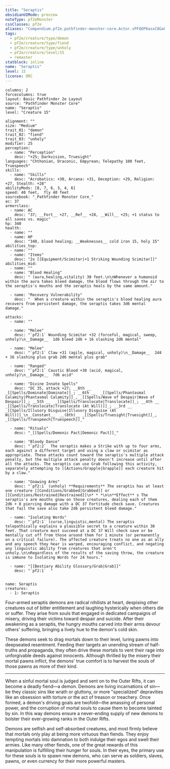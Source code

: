 ```yaml
---
title: "Seraptis"
obsidianUIMode: preview
noteType: pf2eMonster
cssClasses: pf2e
aliases: "Compendium.pf2e.pathfinder-monster-core.Actor.sPFQOP6asxC8Ga0O" 
tags:
  - pf2e/creature/type/demon
  - pf2e/creature/type/fiend
  - pf2e/creature/type/unholy
  - pf2e/creature/level/15
  - remaster
statblock: inline
name: "Seraptis"
level: 15
license: ORC
---
```


```statblock
columns: 2
forcecolumns: true
layout: Basic Pathfinder 2e Layout
source: "Pathfinder Monster Core"
name: "Seraptis"
level: "Creature 15"

alignment: ""
size: "Medium"
trait_01: "demon"
trait_02: "fiend"
trait_03: "unholy"
modifier: 25
perception:
  - name: "Perception"
    desc: "+25; Darkvision, Truesight"
languages: "Chthonian, Draconic, Empyrean; Telepathy 100 feet, Truespeech"
skills:
  - name: "Skills"
    desc: "Acrobatics: +30, Arcana: +31, Deception: +29, Religion: +27, Stealth: +28"
abilityMods: [8, 7, 6, 3, 4, 6]
speed: 40 feet,  fly 40 feet
sourcebook: "_Pathfinder Monster Core_"
ac: 37
armorclass:
  - name: AC
    desc: "37; __Fort__ +27, __Ref__ +28, __Will__ +25; +1 status to all saves vs. magic"
hp: 340
health:
  - name: ""
  - name: HP
    desc: "340, blood healing; __Weaknesses__ cold iron 15, holy 15"
abilities_top:
  - name: ""
  - name: "Items"
    desc: "2x [[Equipment/Scimitar|+1 Striking Wounding Scimitar]]"
abilities_mid:
  - name: ""
  - name: "Blood Healing"
    desc: " (aura,healing,vitality) 30 feet.\n\nWhenever a humanoid within the aura takes bleed damage, the blood flows through the air to the seraptis's mouths and the seraptis heals by the same amount."

  - name: "Recovery Vulnerability"
    desc: "  When a creature within the seraptis's blood healing aura recovers from persistent damage, the seraptis takes 3d6 mental damage."

attacks:
  - name: ""

  - name: "Melee"
    desc: "`pf2:1` Wounding Scimitar +32 (forceful, magical, sweep, unholy)\n__Damage__  1d6 bleed 2d6 + 16 slashing 2d6 mental"

  - name: "Melee"
    desc: "`pf2:1` Claw +31 (agile, magical, unholy)\n__Damage__  2d4 + 16 slashing plus grab 2d6 mental plus grab"

  - name: "Ranged"
    desc: "`pf2:1` Caustic Blood +30 (acid, magical, unholy)\n__Damage__  7d6 acid"

  - name: "Divine Innate Spells"
    desc: "DC 35, attack +27; __8th __  _[[Spells/Dominate|Dominate]]_; __6th __  _[[Spells/Phantasmal Calamity|Phantasmal Calamity]]_, _[[Spells/Wave of Despair|Wave of Despair]]_; __5th __  _[[Spells/Translocate|Translocate]]_; __4th __  _[[Spells/Translocate|Translocate (At Will)]]_; __3rd __  _[[Spells/Illusory Disguise|Illusory Disguise (At Will)]]_\n__Constant__  __(8th)__ _[[Spells/Truesight|Truesight]]_, _[[Spells/Truespeech|Truespeech]]_"

  - name: "Rituals"
    desc: "_[[Spells/Demonic Pact|Demonic Pact]]_"

  - name: "Bloody Dance"
    desc: "`pf2:2`  The seraptis makes a Strike with up to four arms, each against a different target and using a claw or scimitar as appropriate. These attacks count toward the seraptis's multiple attack penalty, but the multiple attack penalty doesn't increase until after all the attacks. The seraptis can use Grab following this activity, separately attempting to [[Actions/Grapple|Grapple]] each creature hit by a claw."

  - name: "Gnawing Arms"
    desc: "`pf2:1` (unholy) **Requirements** The seraptis has at least one creature [[Conditions/Grabbed|Grabbed]] or [[Conditions/Restrained|Restrained]]\n* * *\n\n**Effect** s The seraptis's arm mouths gnaw on those creatures, dealing each of them 2d6 + 8 piercing damage with a DC 37 Fortitude check save. Creatures that fail the save also take 2d6 persistent bleed damage."

  - name: "Isolating Words"
    desc: "`pf2:1` (curse,linguistic,mental) The seraptis telepathically explains a plausible secret to a creature within 30 feet. That creature must succeed at a DC 37 Will check save or be mentally cut off from those around them for 1 minute (or permanently on a critical failure). The affected creature treats no one as an ally and any speech they hear is warped, encouraging conflict, and negating any linguistic ability from creatures that aren't unholy.\n\nRegardless of the results of the saving throw, the creature is immune to Isolating Words for 24 hours."

  - name: "[[Bestiary Ability Glossary/Grab|Grab]]"
    desc: "`pf2:1`  "
 
```

```encounter-table
name: Seraptis
creatures:
  - 1: Seraptis
```



Four-armed seraptis demons are radical nihilists at heart, despising other creatures out of bitter entitlement and laughing hysterically when others die or suffer. They arise from souls that engaged in dedicated campaigns of misery, driving their victims toward despair and suicide. After their awakening as a seraptis, the hungry mouths carved into their arms devour others' suffering, bringing a lively hue to the demon's cold skin.

These demons seek to drag mortals down to their level, luring pawns into deepseated resentment. Feeding their targets an unending stream of half-truths and propaganda, they often drive these mortals to vent their rage into unforgivable deeds against innocents. Although thrilled by the misery their mortal pawns inflict, the demons' true comfort is to harvest the souls of those pawns as more of their kind.

* * *

When a sinful mortal soul is judged and sent on to the Outer Rifts, it can become a deadly fiend—a demon. Demons are living incarnations of sin—be they classic sins like wrath or gluttony, or more "specialized" depravities like an obsession with torture or the act of treason or treachery. Once formed, a demon's driving goals are twofold—the amassing of personal power, and the corruption of mortal souls to cause them to become tainted by sin. In this way demons ensure a never-ending supply of new demons to bolster their ever-growing ranks in the Outer Rifts.

Demons are selfish and self-absorbed creatures, and most firmly believe that mortals only play at being more virtuous than fiends. They enjoy tempting mortals into damnation to both indulge their egos and swell their armies. Like many other fiends, one of the great rewards of this manipulation is fulfilling their hunger for souls. In their eyes, the primary use for these souls is to spawn new demons, who can serve as soldiers, slaves, pawns, or even currency for their more powerful masters.
